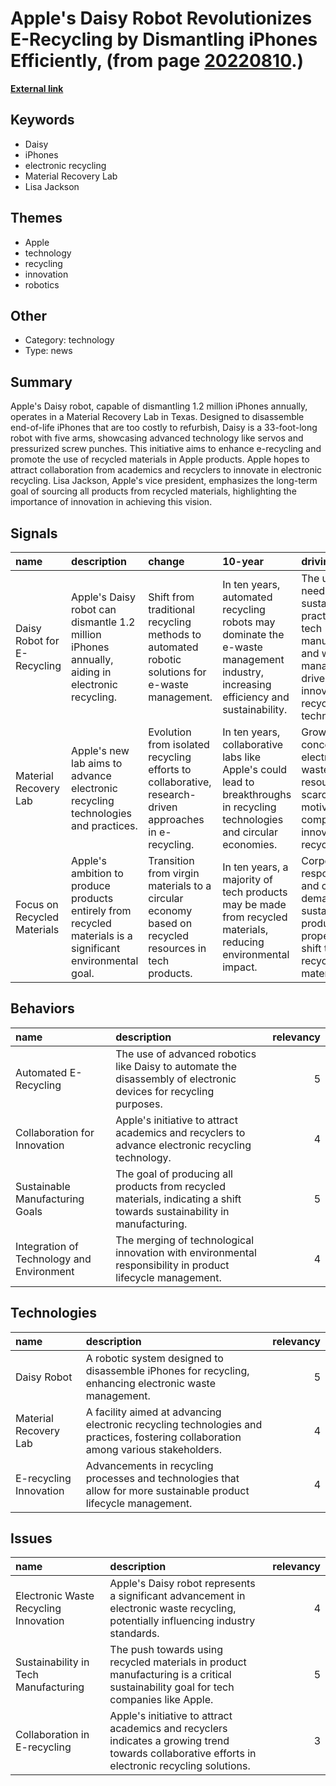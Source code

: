 # __Apple's Daisy Robot Revolutionizes E-Recycling by Dismantling iPhones Efficiently__, (from page [20220810](https://kghosh.substack.com/p/20220810).)

__[External link](https://www.cnet.com/tech/mobile/how-apples-daisy-iphone-recycling-robot-works/)__



## Keywords

* Daisy
* iPhones
* electronic recycling
* Material Recovery Lab
* Lisa Jackson

## Themes

* Apple
* technology
* recycling
* innovation
* robotics

## Other

* Category: technology
* Type: news

## Summary

Apple's Daisy robot, capable of dismantling 1.2 million iPhones annually, operates in a Material Recovery Lab in Texas. Designed to disassemble end-of-life iPhones that are too costly to refurbish, Daisy is a 33-foot-long robot with five arms, showcasing advanced technology like servos and pressurized screw punches. This initiative aims to enhance e-recycling and promote the use of recycled materials in Apple products. Apple hopes to attract collaboration from academics and recyclers to innovate in electronic recycling. Lisa Jackson, Apple's vice president, emphasizes the long-term goal of sourcing all products from recycled materials, highlighting the importance of innovation in achieving this vision.

## Signals

| name                        | description                                                                                                | change                                                                                                 | 10-year                                                                                                                          | driving-force                                                                                                                     |   relevancy |
|:----------------------------|:-----------------------------------------------------------------------------------------------------------|:-------------------------------------------------------------------------------------------------------|:---------------------------------------------------------------------------------------------------------------------------------|:----------------------------------------------------------------------------------------------------------------------------------|------------:|
| Daisy Robot for E-Recycling | Apple's Daisy robot can dismantle 1.2 million iPhones annually, aiding in electronic recycling.            | Shift from traditional recycling methods to automated robotic solutions for e-waste management.        | In ten years, automated recycling robots may dominate the e-waste management industry, increasing efficiency and sustainability. | The urgent need for sustainable practices in tech manufacturing and waste management drives innovation in recycling technologies. |           4 |
| Material Recovery Lab       | Apple's new lab aims to advance electronic recycling technologies and practices.                           | Evolution from isolated recycling efforts to collaborative, research-driven approaches in e-recycling. | In ten years, collaborative labs like Apple's could lead to breakthroughs in recycling technologies and circular economies.      | Growing concern over electronic waste and resource scarcity motivates companies to innovate in recycling.                         |           4 |
| Focus on Recycled Materials | Apple's ambition to produce products entirely from recycled materials is a significant environmental goal. | Transition from virgin materials to a circular economy based on recycled resources in tech products.   | In ten years, a majority of tech products may be made from recycled materials, reducing environmental impact.                    | Corporate responsibility and consumer demand for sustainable products propel the shift towards recycled materials.                |           5 |

## Behaviors

| name                                      | description                                                                                                             |   relevancy |
|:------------------------------------------|:------------------------------------------------------------------------------------------------------------------------|------------:|
| Automated E-Recycling                     | The use of advanced robotics like Daisy to automate the disassembly of electronic devices for recycling purposes.       |           5 |
| Collaboration for Innovation              | Apple's initiative to attract academics and recyclers to advance electronic recycling technology.                       |           4 |
| Sustainable Manufacturing Goals           | The goal of producing all products from recycled materials, indicating a shift towards sustainability in manufacturing. |           5 |
| Integration of Technology and Environment | The merging of technological innovation with environmental responsibility in product lifecycle management.              |           4 |

## Technologies

| name                   | description                                                                                                                        |   relevancy |
|:-----------------------|:-----------------------------------------------------------------------------------------------------------------------------------|------------:|
| Daisy Robot            | A robotic system designed to disassemble iPhones for recycling, enhancing electronic waste management.                             |           5 |
| Material Recovery Lab  | A facility aimed at advancing electronic recycling technologies and practices, fostering collaboration among various stakeholders. |           4 |
| E-recycling Innovation | Advancements in recycling processes and technologies that allow for more sustainable product lifecycle management.                 |           4 |

## Issues

| name                                  | description                                                                                                                                      |   relevancy |
|:--------------------------------------|:-------------------------------------------------------------------------------------------------------------------------------------------------|------------:|
| Electronic Waste Recycling Innovation | Apple's Daisy robot represents a significant advancement in electronic waste recycling, potentially influencing industry standards.              |           4 |
| Sustainability in Tech Manufacturing  | The push towards using recycled materials in product manufacturing is a critical sustainability goal for tech companies like Apple.              |           5 |
| Collaboration in E-recycling          | Apple's initiative to attract academics and recyclers indicates a growing trend towards collaborative efforts in electronic recycling solutions. |           3 |